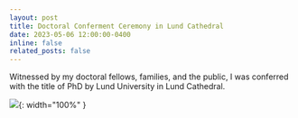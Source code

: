 ```yaml
---
layout: post
title: Doctoral Conferment Ceremony in Lund Cathedral
date: 2023-05-06 12:00:00-0400
inline: false
related_posts: false
---
```


Witnessed by my doctoral fellows, families, and the public, I was conferred with the title of PhD by Lund University in Lund Cathedral. 

![](/assets/img/doc_conferment_1.jpg){: width="100%" }

